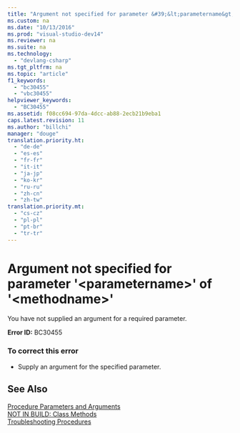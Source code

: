 ```yaml
---
title: "Argument not specified for parameter &#39;&lt;parametername&gt;&#39; of &#39;&lt;methodname&gt;&#39;"
ms.custom: na
ms.date: "10/13/2016"
ms.prod: "visual-studio-dev14"
ms.reviewer: na
ms.suite: na
ms.technology: 
  - "devlang-csharp"
ms.tgt_pltfrm: na
ms.topic: "article"
f1_keywords: 
  - "bc30455"
  - "vbc30455"
helpviewer_keywords: 
  - "BC30455"
ms.assetid: f08cc694-97da-4dcc-ab88-2ecb21b9eba1
caps.latest.revision: 11
ms.author: "billchi"
manager: "douge"
translation.priority.ht: 
  - "de-de"
  - "es-es"
  - "fr-fr"
  - "it-it"
  - "ja-jp"
  - "ko-kr"
  - "ru-ru"
  - "zh-cn"
  - "zh-tw"
translation.priority.mt: 
  - "cs-cz"
  - "pl-pl"
  - "pt-br"
  - "tr-tr"
---
```

# Argument not specified for parameter &#39;&lt;parametername&gt;&#39; of &#39;&lt;methodname&gt;&#39;
You have not supplied an argument for a required parameter.  
  
 **Error ID:** BC30455  
  
### To correct this error  
  
-   Supply an argument for the specified parameter.  
  
## See Also  
 [Procedure Parameters and Arguments](../Topic/Procedure%20Parameters%20and%20Arguments%20\(Visual%20Basic\).md)   
 [NOT IN BUILD: Class Methods](http://msdn.microsoft.com/en-us/326214bb-6367-48e7-bb24-714844791400)   
 [Troubleshooting Procedures](../Topic/Troubleshooting%20Procedures%20\(Visual%20Basic\).md)